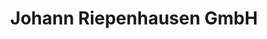 ---
title: "Johann Riepenhausen GmbH"
url: /lengerich-emsland/johann-riepenhausen-gmbh/
shop: Fahrrad
---